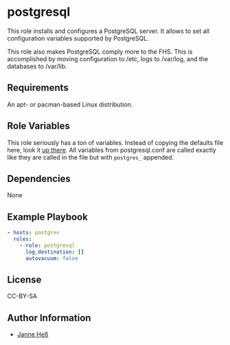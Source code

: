 # postgresql

This role installs and configures a PostgreSQL server.
It allows to set all configuration variables supported by PostgreSQL.

This role also makes PostgreSQL comply more to the FHS.
This is accomplished by moving configuration to /etc, logs to /var/log, and the databases to /var/lib.

## Requirements

An apt- or pacman-based Linux distribution.

## Role Variables

This role seriously has a ton of variables.
Instead of copying the defaults file here, look it [up there](defaults/main.yml).
All variables from postgresql.conf are called exactly like they are called in the file but with `postgres_` appended.

## Dependencies

None

## Example Playbook

```yml
- hosts: postgres
  roles:
    - role: postgresql
      log_destination: []
      autovacuum: false
```

## License

CC-BY-SA

## Author Information

- [Janne Heß](https://github.com/dasJ)

